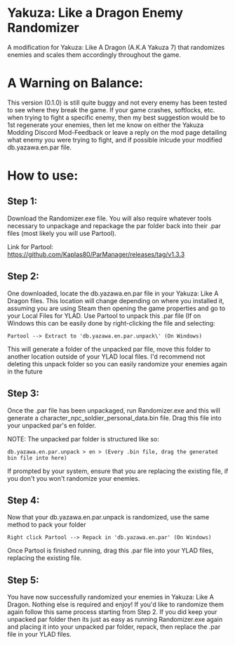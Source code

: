 # Yakuza: Like a Dragon Enemy Randomizer
A modification for Yakuza: Like A Dragon (A.K.A Yakuza 7) that randomizes enemies and scales them accordingly throughout the game.

# A Warning on Balance:
This version (0.1.0) is still quite buggy and not every enemy has been tested to see where they break the game.
If your game crashes, softlocks, etc. when trying to fight a specific enemy, then my best suggestion would be to 1st regenerate
your enemies, then let me know on either the Yakuza Modding Discord Mod-Feedback or leave a reply on the mod page
detailing what enemy you were trying to fight, and if possible inlcude your modified db.yazawa.en.par file.

# How to use:
 ## Step 1:
  
  Download the Randomizer.exe file. You will also require whatever tools necessary to unpackage and repackage the par folder
  back into their .par files (most likely you will use Partool). 

Link for Partool: https://github.com/Kaplas80/ParManager/releases/tag/v1.3.3
  
 ## Step 2:
  
  One downloaded, locate the db.yazawa.en.par file in your Yakuza: Like A Dragon files. This location will change depending on 
  where you installed it, assuming you are using Steam then opening the game properties and go to your Local Files for YLAD.
  Use Partool to unpack this .par file (If on Windows this can be easily done by right-clicking the file and selecting:

    Partool --> Extract to 'db.yazawa.en.par.unpack\' (On Windows)
  This will generate a folder of the unpacked par file, move this folder
  to another location outside of your YLAD local files. I'd recommend not deleting this unpack folder so you can easily randomize
  your enemies again in the future

 ## Step 3:
  
  Once the .par file has been unpackaged, run Randomizer.exe and this will generate a character_npc_soldier_personal_data.bin file.
  Drag this file into your unpacked par's en folder.
  
  NOTE: The unpacked par folder is structured like so:
    
    db.yazawa.en.par.unpack > en > (Every .bin file, drag the generated bin file into here)
    
  If prompted by your system, ensure that you are replacing the existing file, if you don't you won't randomize your enemies.

## Step 4:

  Now that your db.yazawa.en.par.unpack is randomized, use the same method to pack your folder 
  
    Right click Partool --> Repack in 'db.yazawa.en.par' (On Windows)
  
  Once Partool is finished running, drag this .par file into your YLAD files, replacing the existing file.
 
 ## Step 5:
  You have now successfully randomized your enemies in Yakuza: Like A Dragon. Nothing else is required and enjoy! If you'd like to randomize them again follow this same process starting from Step 2. If you did keep your unpacked par folder then its just as easy as running Randomizer.exe again and placing it into your unpacked par folder, repack, then replace the .par file in your YLAD files.
